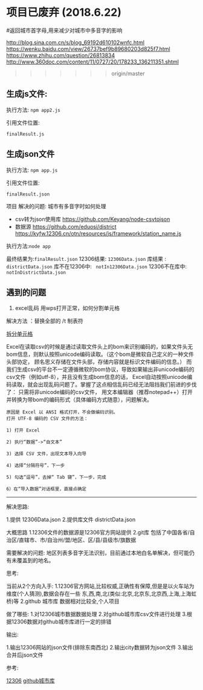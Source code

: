 
#  项目已废弃 (2018.6.22)

#返回城市首字母,用来减少对城市中多音字的影响


http://blog.sina.com.cn/s/blog_69192d610102wnfc.html
https://wenku.baidu.com/view/26737bef9b89680203d825f7.html
https://www.zhihu.com/question/26813834
http://www.360doc.com/content/11/0727/20/178233_136211351.shtml



>>>>>>> origin/master
## 生成js文件:
执行方法: `npm app2.js`

引用文件位置:

`finalResult.js`



## 生成json文件

执行方法: `npm app.js`

引用文件位置:

`finalResult.json`




项目
解决的问题: 城市有多音字时如何处理
 * csv转为json使用库 https://github.com/Keyang/node-csvtojson
 * 数据源 https://github.com/eduosi/district
          https://kyfw.12306.cn/otn/resources/js/framework/station_name.js

执行方法:`node app`

最终结果为:`finalResult.json`
12306结果: `12306Data.json`
库结果  :  `districtData.json`
库不在12306中: ` notIn12306Data.json`
12306不在库中: ` notInDistrictData.json`

 ## 遇到的问题
 1. excel乱码
 用wps打开正常，如何分割单元格

 解决方法 ：替换全部的 /t 制表符

[拆分单元格](https://support.office.com/zh-cn/article/%E6%8B%86%E5%88%86%E5%8D%95%E5%85%83%E6%A0%BC-f1804d0c-e180-4ed0-a2ae-973a0b7c6a23)



Excel在读取csv的时候是通过读取文件头上的bom来识别编码的，如果文件头无bom信息，则默认按照unicode编码读取。（这个bom是微软自己定义的一种文件头部协定，
顾名思义存储在文件头部，存储内容就是标识文件编码的信息。）
而我们生成csv的平台不一定遵循微软的bom协议，导致如果输出非unicode编码的csv文件（例如utf-8），并且没有生成bom信息的话，
Excel自动按照unicode编码读取，就会出现乱码问题了。掌握了这点相信乱码已经无法阻挡我们前进的步伐了：
只需将非unicode编码的csv文件，
用文本编辑器（推荐notepad++）打开并转换为带bom的编码形式（具体编码方式随意），问题解决。


```
原因是 Excel 以 ANSI 格式打开，不会做编码识别。
打开 UTF-8 编码的 CSV 文件的方法：

1) 打开 Excel 

2) 执行“数据”->“自文本”

3) 选择 CSV 文件，出现文本导入向导

4) 选择“分隔符号”，下一步

5) 勾选“逗号”，去掉“ Tab 键”，下一步，完成

6）在“导入数据”对话框里，直接点确定
```
---

解决思路:

1.提供 12306Data.json
2.提供库文件 districtData.json

大概思路
1.12306文件的数据源是12306官方网站提供
2.git库 包括了中国各省/自治区/直辖市、市/自治州/盟/地区、区/县/县级市/旗数据



需要解决的问题: 地区列表多音字无法识别，目前通过本地白名单解决，但可能仍有未覆盖到的地名。

思考:

当前从2个方向入手:
1.12306官方网站,比较权威,正确性有保障,但是是以火车站为维度(个人猜测),数据会存在一些 东,西,南,北(类似:北京,北京东,北京西,上海,上海虹桥)等
2.github 城市库 数据相对比较全,个人项目

做了哪些:
1.对12306城市数据数据处理
2.对github城市库csv文件进行处理
3.根据12306数据对github城市库进行一定的排错

输出:

1.输出12306网站的json文件(排除东南西北)
2.输出city数据转为json文件
3.输出合并后json文件

参考:

 [12306](https://kyfw.12306.cn/otn/resources/js/framework/station_name.js)
 [github城市库](https://github.com/eduosi/district)



